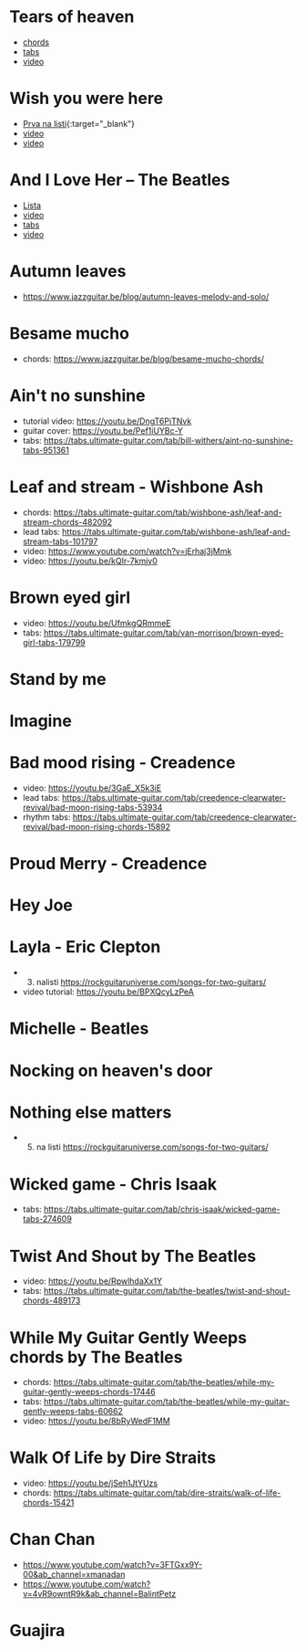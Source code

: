 # Tears of heaven
- <a href="https://tabs.ultimate-guitar.com/tab/eric-clapton/tears-in-heaven-chords-627220" target="_blank">chords</a>
- <a href="https://tabs.ultimate-guitar.com/tab/eric-clapton/tears-in-heaven-tabs-16131" target="_blank">tabs</a>
- <a href="https://youtu.be/JxPj3GAYYZ0" target="_blank">video</a>
	
# Wish you were here
- [Prva na listi](https://rockguitaruniverse.com/songs-for-two-guitars/){:target="_blank"}
- <a href="https://youtu.be/GrvBYMTscmE">video</a>
- <a href="https://www.youtube.com/watch?v=o2NaGFteNvY&ab_channel=GuitarZero2HeroExpress" target="_blank">video</a>
	
# And I Love Her – The Beatles
- <a href="https://rockguitaruniverse.com/songs-for-two-guitars/" target="_blank">Lista</a>
- <a href="https://youtu.be/9_c2XZd9mMo" target="_blank">video</a>
- <a href="https://tabs.ultimate-guitar.com/tab/the-beatles/and-i-love-her-tabs-202513" target="_blank">tabs</a>
- <a href="https://www.youtube.com/watch?v=tQC_nrzTR7o&ab_channel=swiftlessons" target="_blank">video</a>

# Autumn leaves
- https://www.jazzguitar.be/blog/autumn-leaves-melody-and-solo/
	
# Besame mucho
- chords: https://www.jazzguitar.be/blog/besame-mucho-chords/

# Ain't no sunshine
- tutorial video: https://youtu.be/DngT6PiTNvk
- guitar cover: https://youtu.be/Pef1iUYBc-Y
- tabs: https://tabs.ultimate-guitar.com/tab/bill-withers/aint-no-sunshine-tabs-951361

# Leaf and stream - Wishbone Ash
- chords: https://tabs.ultimate-guitar.com/tab/wishbone-ash/leaf-and-stream-chords-482092
- lead tabs: https://tabs.ultimate-guitar.com/tab/wishbone-ash/leaf-and-stream-tabs-101797
- video: https://www.youtube.com/watch?v=jErhaj3jMmk
- video: https://youtu.be/kQIr-7kmjy0

# Brown eyed girl
- video: https://youtu.be/UfmkgQRmmeE
- tabs: https://tabs.ultimate-guitar.com/tab/van-morrison/brown-eyed-girl-tabs-179799
	
# Stand by me
	
# Imagine

# Bad mood rising - Creadence
- video: https://youtu.be/3GaE_X5k3iE
- lead tabs: https://tabs.ultimate-guitar.com/tab/creedence-clearwater-revival/bad-moon-rising-tabs-53934
- rhythm tabs: https://tabs.ultimate-guitar.com/tab/creedence-clearwater-revival/bad-moon-rising-chords-15892 
	
# Proud Merry - Creadence

# Hey Joe

# Layla - Eric Clepton
- 3. nalisti https://rockguitaruniverse.com/songs-for-two-guitars/
- video tutorial: https://youtu.be/BPXQcyLzPeA
	
# Michelle - Beatles

# Nocking on heaven's door

# Nothing else matters
- 5. na listi https://rockguitaruniverse.com/songs-for-two-guitars/
	
# Wicked game - Chris Isaak
- tabs: https://tabs.ultimate-guitar.com/tab/chris-isaak/wicked-game-tabs-274609
	
# Twist And Shout by The Beatles
- video: https://youtu.be/RpwlhdaXx1Y
- tabs: https://tabs.ultimate-guitar.com/tab/the-beatles/twist-and-shout-chords-489173
	
# While My Guitar Gently Weeps chords by The Beatles
- chords: https://tabs.ultimate-guitar.com/tab/the-beatles/while-my-guitar-gently-weeps-chords-17446
- tabs: https://tabs.ultimate-guitar.com/tab/the-beatles/while-my-guitar-gently-weeps-tabs-60662
- video: https://youtu.be/8bRyWedF1MM
	
# Walk Of Life by Dire Straits
- video: https://youtu.be/jSeh1JtYUzs
- chords: https://tabs.ultimate-guitar.com/tab/dire-straits/walk-of-life-chords-15421

# Chan Chan
- https://www.youtube.com/watch?v=3FTGxx9Y-00&ab_channel=xmanadan
- https://www.youtube.com/watch?v=4vR9owntR9k&ab_channel=BalintPetz

# Guajira
		
